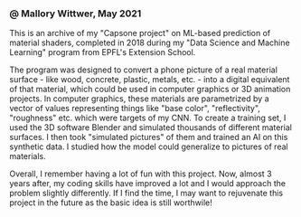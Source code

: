 ### @ Mallory Wittwer, May 2021

This is an archive of my "Capsone project" on ML-based prediction of material shaders, completed in 2018 during my "Data Science and Machine Learning"
program from EPFL's Extension School.

The program was designed to convert a phone picture of a real material surface - like wood, concrete, plastic, metals, etc. - into a digital 
equivalent of that material, which could be used in computer graphics or 3D animation projects. In computer graphics, these materials are 
parametrized by a vector of values representing things like "base color", "reflectivity", "roughness" etc. which were targets of my CNN. 
To create a training set, I used the 3D software Blender and simulated thousands of different material surfaces. I then took "simulated pictures" 
of them and trained an AI on this synthetic data. I studied how the model could generalize to pictures of real materials.

Overall, I remember having a lot of fun with this project. Now, almost 3 years after, my coding skills have improved a lot and I would approach 
the problem slightly differently. If I find the time, I may want to rejuvenate this project in the future as the basic idea is still worthwile!
